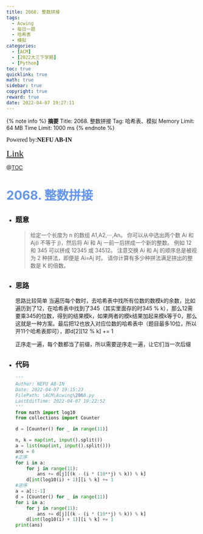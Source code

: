 ```yaml
---
title: 2068. 整数拼接
tags:
  - Acwing
  - 每日一题
  - 哈希表
  - 模拟
categories:
  - [ACM]
  - [2022大三下学期]
  - [Python]
toc: true
quicklink: true
math: true
sidebar: true
copyright: true
reward: true
date: 2022-04-07 19:27:11
---
```



{% note info %}
**摘要**
Title: 2068. 整数拼接
Tag: 哈希表、模拟
Memory Limit: 64 MB
Time Limit: 1000 ms
{% endnote %}
<!-- more -->

<font size=3 face=楷体>Powered by:**NEFU AB-IN**</font>

<font color=#FFA500 size=5 face=楷体>[Link](https://www.acwing.com/problem/content/2070/)</font>

@[TOC](文章目录)

# <font color=#6495ED size=6>2068. 整数拼接</font>

* ## <font size=4 face=粗体>题意</font>

  >给定一个长度为 n 的数组 A1,A2,⋅⋅⋅,An。
  >你可以从中选出两个数 Ai 和 Aj(i 不等于 j)，然后将 Ai 和 Aj 一前一后拼成一个新的整数。
  >例如 12 和 345 可以拼成 12345 或 34512。
  >注意交换 Ai 和 Aj 的顺序总是被视为 2 种拼法，即便是 Ai=Aj 时。
  >请你计算有多少种拼法满足拼出的整数是 K 的倍数。

* ## <font size=4 face=粗体>思路</font>

  思路比较简单
  当遍历每个数时，去哈希表中找所有位数的数模k的余数，比如遍历到了12，在哈希表中找到了345（其实里面存的时345 % k），那么12需要乘345的位数，得到的结果模k，如果两者的模k结果加起来模k等于0，那么这就是一种方案。最后把12也放入对应位数的哈希表中（题目最多10位，所以开11个哈希表即可），即d[2][12 % k] += 1

  正序走一遍，每个数都当了前缀，所以需要逆序走一遍，让它们当一次后缀

* ## <font size=4 face=粗体>代码</font>

  ```python
  '''
  Author: NEFU AB-IN
  Date: 2022-04-07 19:15:23
  FilePath: \ACM\Acwing\2068.py
  LastEditTime: 2022-04-07 19:22:52
  '''
  from math import log10
  from collections import Counter

  d = [Counter() for _ in range(11)]

  n, k = map(int, input().split())
  a = list(map(int, input().split()))
  ans = 0
  #正序
  for i in a:
      for j in range(11):
          ans += d[j][(k - (i * (10**j) % k)) % k]
      d[int(log10(i) + 1)][i % k] += 1
  #逆序
  a = a[::-1]
  d = [Counter() for _ in range(11)]
  for i in a:
      for j in range(11):
          ans += d[j][(k - (i * (10**j) % k)) % k]
      d[int(log10(i) + 1)][i % k] += 1
  print(ans)
  ```